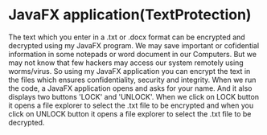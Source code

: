 # JavaFX application(TextProtection)
The text which you enter in a .txt or .docx format can be encrypted and decrypted using my JavaFX program.
We may save important or cofidential information in some notepads or word document in our Computers. But we may not know that few hackers may access our system remotely using worms/virus. So using my JavaFX application you can encrypt the text in the files which ensures confidentiality, security and integrity. 
When we run the code, a JavaFX application opens and asks for your name. And it also displays two buttons 'LOCK' and 'UNLOCK'. When we click on LOCK button it opens a file explorer to select the .txt file to be encrypted and when you click on UNLOCK button it opens a file explorer to select the .txt file to be decrypted.
